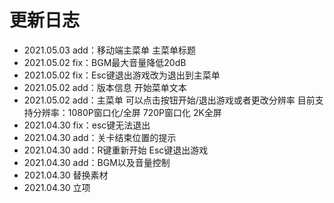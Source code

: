 # 更新日志

- 2021.05.03 add：移动端主菜单 主菜单标题
- 2021.05.02 fix：BGM最大音量降低20dB
- 2021.05.02 fix：Esc键退出游戏改为退出到主菜单
- 2021.05.02 add：版本信息 开始菜单文本
- 2021.05.02 add：主菜单 可以点击按钮开始/退出游戏或者更改分辨率 目前支持分辨率：1080P窗口化/全屏 720P窗口化 2K全屏
- 2021.04.30 fix：esc键无法退出
- 2021.04.30 add：关卡结束位置的提示
- 2021.04.30 add：R键重新开始 Esc键退出游戏
- 2021.04.30 add：BGM以及音量控制
- 2021.04.30 替换素材
- 2021.04.30 立项
